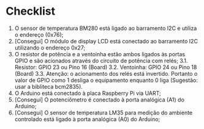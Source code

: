 # Checklist

1. O sensor de temperatura BM280 está ligado ao barramento I2C e utiliza o endereço (0x76);
2. [Consegui] O módulo de display LCD está conectado ao barramento I2C utilizando o endereço 0x27;
3. O resistor de potência e a ventoinha estão ambos ligados às portas GPIO e são acionados através do circuito de potência com relés;
    3.1. Resistor: GPIO 23 ou Pino 16 (Board)
    3.2. Ventoinha: GPIO 24 ou Pino 18 (Board)
    3.3. Atenção: o acionamento dos relés está invertido. Portanto o valor de GPIO como 1 desliga o equipamento enquanto 0 liga (Sugestão: usar a bibliteca bcm2835).
4. O Arduino está conectado à placa Raspberry Pi via UART;
5. [Consegui] O potenciômetro é conectado à porta analógica (A1) do Arduino;
6. [Consegui] O sensor de temperatura LM35 para medição do ambiente controlado está ligado à porta analógica (A0) do Arduino;
